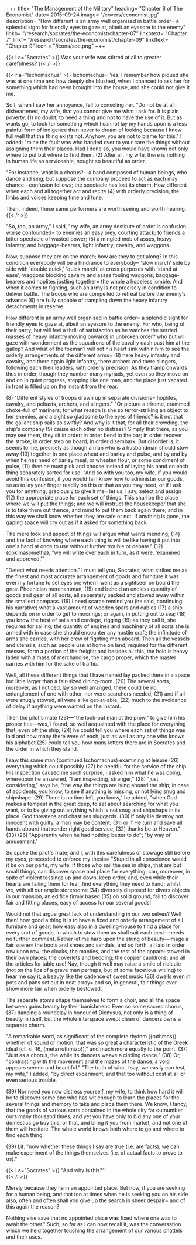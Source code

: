 +++
title= "The Management of the Military"
heading= "Chapter 8 of The Economist"
date= 2015-09-24
image= "/covers/economist.jpg"
description= "How different is an army well organised in battle order= a splendid sight for friendly eyes to gaze at, albeit an eyesore to the enemy"
linkb= "/research/socrates/the-economist/chapter-07"
linkbtext= "Chapter 7"
linkf= "/research/socrates/the-economist/chapter-09"
linkftext= "Chapter 9"
icon = "/icons/soc.png"
+++

{{< l a="Socrates" >}}
Was your wife was stirred at all to greater carefulness? 
{{< /l >}}


{{< r a="Ischomachus" >}}
Ischomachus= Yes. I remember how piqued she was at one time and how deeply she blushed, when I chanced to ask her for something which had been brought into the house, and she could not give it me. 

So I, when I saw her annoyance, fell to consoling her. "Do not be at all disheartened, my wife, that you cannot give me what I ask for. It is plain poverty, (1) no doubt, to need a thing and not to have the use of it. But as wants go, to look for something which I cannot lay my hands upon is a less painful form of indigence than never to dream of looking because I know full well that the thing exists not. Anyhow, you are not to blame for this," I added; "mine the fault was who handed over to your care the things without assigning them their places. Had I done so, you would have known not only where to put but where to find them. (2) After all, my wife, there is nothing in human life so serviceable, nought so beautiful as order. 

"For instance, what is a chorus?—a band composed of human beings, who dance and sing; but suppose the company proceed to act as each may chance—confusion follows; the spectacle has lost its charm. How different when each and all together act and recite (4) with orderly precision, the limbs and voices keeping time and tune. 

Then, indeed, these same performers are worth seeing and worth hearing. 
{{< /r >}}


"So, too, an army," I said, "my wife, an army destitute of order is confusion worse confounded= to enemies an easy prey, courting attack; to friends a bitter spectacle of wasted power; (5) a mingled mob of asses, heavy infantry, and baggage-bearers, light infantry, cavalry, and waggons. 

Now, suppose they are on the march; how are they to get along? In this condition everybody will be a hindrance to everybody= 'slow march' side by side with 'double quick,' 'quick march' at cross purposes with 'stand at ease'; waggons blocking cavalry and asses fouling waggons; baggage-bearers and hoplites jostling together= the whole a hopeless jumble. And when it comes to fighting, such an army is not precisely in condition to deliver battle. The troops who are compelled to retreat before the enemy's advance (6) are fully capable of trampling down the heavy infantry detachments in reserve. 

<!-- (6) Or, "whose duty (or necessity) it is to retire before an attack," i.e. the skirmishers. Al. "those who have to retreat," i.e. the non-combatants.  -->

How different is an army well organised in battle order= a splendid sight for friendly eyes to gaze at, albeit an eyesore to the enemy. For who, being of their party, but will feel a thrill of satisfaction as he watches the serried masses of heavy infantry moving onwards in unbroken order? who but will gaze with wonderment as the squadrons of the cavalry dash past him at the gallop? And what of the foeman? will not his heart sink within him to see the orderly arrangements of the different arms= (8) here heavy infantry and cavalry, and there again light infantry, there archers and there slingers, following each their leaders, with orderly precision. As they tramp onwards thus in order, though they number many myriads, yet even so they move on and on in quiet progress, stepping like one man, and the place just vacated in front is filled up on the instant from the rear. 


(8) "Different styles of troops drawn up in separate divisions= hoplites, cavalry, and peltasts, archers, and slingers." "Or picture a trireme, crammed choke-full of mariners; for what reason is she so terror-striking an object to her enemies, and a sight so gladsome to the eyes of friends? is it not that the gallant ship sails so swiftly? And why is it that, for all their crowding, the ship's company (9) cause each other no distress? Simply that there, as you may see them, they sit in order; in order bend to the oar; in order recover the stroke; in order step on board; in order disembark. But disorder is, it seems to me, precisely as though a man who is a husbandman should stow away (10) together in one place wheat and barley and pulse, and by and by when he has need of barley meal, or wheaten flour, or some condiment of pulse, (11) then he must pick and choose instead of laying his hand on each thing separately sorted for use. "And so with you too, my wife, if you would avoid this confusion, if you would fain know how to administer our goods, so as to lay your finger readily on this or that as you may need, or if I ask you for anything, graciously to give it me= let us, I say, select and assign (12) the appropriate place for each set of things. This shall be the place where we will put the things; and we will instruct the housekeeper that she is to take them out thence, and mind to put them back again there; and in this way we shall know whether they are safe or not. If anything is gone, the gaping space will cry out as if it asked for something back. 


The mere look and aspect of things will argue what wants mending; (14) and the fact of knowing where each thing is will be like having it put into one's hand at once to use without further trouble or debate." (12) {dokimasometha}, "we will write over each in turn, as it were, 'examined and approved.'" 


"Detect what needs attention." I must tell you, Socrates, what strikes me as the finest and most accurate arrangement of goods and furniture it was ever my fortune to set eyes on; when I went as a sightseer on board the great Phoenician merchantman, (15) and beheld an endless quantity of goods and gear of all sorts, all separately packed and stowed away within the smallest compass. (16) I need scarce remind you (he said, continuing his narrative) what a vast amount of wooden spars and cables (17) a ship depends on in order to get to moorings; or again, in putting out to sea; (18) you know the host of sails and cordage, rigging (19) as they call it, she requires for sailing; the quantity of engines and machinery of all sorts she is armed with in case she should encounter any hostile craft; the infinitude of arms she carries, with her crew of fighting men aboard. Then all the vessels and utensils, such as people use at home on land, required for the different messes, form a portion of the freight; and besides all this, the hold is heavy laden with a mass of merchandise, the cargo proper, which the master carries with him for the sake of traffic. 


Well, all these different things that I have named lay packed there in a space but little larger than a fair-sized dining-room. (20) The several sorts, moreover, as I noticed, lay so well arranged, there could be no entanglement of one with other, nor were searchers needed; (21) and if all were snugly stowed, all were alike get-at-able, (22) much to the avoidance of delay if anything were wanted on the instant. 

Then the pilot's mate (23)—"the look-out man at the prow," to give him his proper title—was, I found, so well acquainted with the place for everything that, even off the ship, (24) he could tell you where each set of things was laid and how many there were of each, just as well as any one who knows his alphabet (25) could tell you how many letters there are in Socrates and the order in which they stand. 


I saw this same man (continued Ischomachus) examining at leisure (26) everything which could possibly (27) be needful for the service of the ship. His inspection caused me such surprise, I asked him what he was doing, whereupon he answered, "I am inspecting, stranger," (28) "just considering," says he, "the way the things are lying aboard the ship; in case of accidents, you know, to see if anything is missing, or not lying snug and shipshape. (29) There is no time left, you know," he added, "when God makes a tempest in the great deep, to set about searching for what you want, or to be giving out anything which is not snug and shipshape in its place. God threatens and chastises sluggards. (30) If only He destroy not innocent with guilty, a man may be content; (31) or if He turn and save all hands aboard that render right good service, (32) thanks be to Heaven." (33) (26) "Apparently when he had nothing better to do"; "by way of amusement." 


So spoke the pilot's mate; and I, with this carefulness of stowage still before my eyes, proceeded to enforce my thesis= "Stupid in all conscience would it be on our parts, my wife, if those who sail the sea in ships, that are but small things, can discover space and place for everything; can, moreover, in spite of violent tossings up and down, keep order, and, even while their hearts are failing them for fear, find everything they need to hand; whilst we, with all our ample storerooms (34) diversely disposed for divers objects in our mansion, an edifice firmly based (35) on solid ground, fail to discover fair and fitting places, easy of access for our several goods! 

Would not that argue great lack of understanding in our two selves? Well then! how good a thing it is to have a fixed and orderly arrangement of all furniture and gear; how easy also in a dwelling-house to find a place for every sort of goods, in which to stow them as shall suit each best—needs no further comment. Rather let me harp upon the string of beauty—image a fair scene= the boots and shoes and sandals, and so forth, all laid in order row upon row; the cloaks, the mantles, and the rest of the apparel stowed in their own places; the coverlets and bedding; the copper cauldrons; and all the articles for table use! Nay, though it well may raise a smile of ridicule (not on the lips of a grave man perhaps, but of some facetious witling) to hear me say it, a beauty like the cadence of sweet music (36) dwells even in pots and pans set out in neat array= and so, in general, fair things ever show more fair when orderly bestowed. 

The separate atoms shape themselves to form a choir, and all the space between gains beauty by their banishment. Even so some sacred chorus, (37) dancing a roundelay in honour of Dionysus, not only is a thing of beauty in itself, but the whole interspace swept clean of dancers owns a separate charm. 

"A remarkable word, as significant of the complete rhythm ({ruthmos}) whether of sound or motion, that was so great a characteristic of the Greek ideal (cf. xi. 16, {metarruthmizo})," and much more equally to the point. (37) "Just as a chorus, the while its dancers weave a circling dance." (38) Or, "contrasting with the movement and the mazes of the dance, a void appears serene and beautiful." "The truth of what I say, we easily can test, my wife," I added, "by direct experiment, and that too without cost at all or even serious trouble. 

(39) Nor need you now distress yourself, my wife, to think how hard it will be to discover some one who has wit enough to learn the places for the several things and memory to take and place them there. We know, I fancy, that the goods of various sorts contained in the whole city far outnumber ours many thousand times; and yet you have only to bid any one of your domestics go buy this, or that, and bring it you from market, and not one of them will hesitate. The whole world knows both where to go and where to find each thing. 

(39) Lit. "now whether these things I say are true (i.e. are facts), we can make experiment of the things themselves (i.e. of actual facts to prove to us)." 


{{< l a="Socrates" >}}
"And why is this?"  
{{< /l >}}

Merely because they lie in an appointed place. But now, if you are seeking for a human being, and that too at times when he is seeking you on his side also, often and often shall you give up the search in sheer despair= and of this again the reason?

 Nothing else save that no appointed place was fixed where one was to await the other." Such, so far as I can now recall it, was the conversation which we held together touching the arrangement of our various chattels and their uses.
